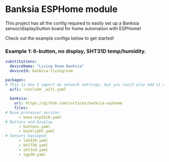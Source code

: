 # Banksia ESPHome module

This project has all the config required to easily set up a Banksia sensor/display/button board for home automation with ESPHome!

Check out the example configs below to get started! 


### Example 1: 6-button, no display, SHT31D temp/humidity.

````yaml
substitutions:
  deviceName: "Living Room Banksia"
  deviceId: banksia-livingroom

packages:
# This is how I import my network settings, but you could also add it directly to the file.
  wifi: !include _wifi.yaml
  
  banksia:
    url: https://github.com/cortices/banksia-esphome
    files:
# Base processor version
      - base-esp32c6.yaml
# Buttons and Display
      - buttons.yaml
      - backlight.yaml
# Sensors Equipped
      - ld2420.yaml
      - bh1750.yaml
      - sht3xd.yaml
      - sgp30.yaml

````

